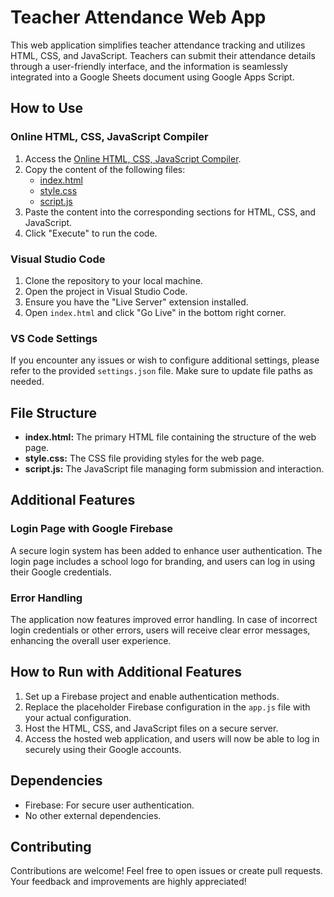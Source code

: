 # Teacher Attendance Web App

This web application simplifies teacher attendance tracking and utilizes HTML, CSS, and JavaScript. Teachers can submit their attendance details through a user-friendly interface, and the information is seamlessly integrated into a Google Sheets document using Google Apps Script.

## How to Use

### Online HTML, CSS, JavaScript Compiler

1. Access the [Online HTML, CSS, JavaScript Compiler](https://www.jdoodle.com/html-css-javascript-online-compiler/).
2. Copy the content of the following files:
   - [index.html](index.html)
   - [style.css](style.css)
   - [script.js](script.js)
3. Paste the content into the corresponding sections for HTML, CSS, and JavaScript.
4. Click "Execute" to run the code.

### Visual Studio Code

1. Clone the repository to your local machine.
2. Open the project in Visual Studio Code.
3. Ensure you have the "Live Server" extension installed.
4. Open `index.html` and click "Go Live" in the bottom right corner.

### VS Code Settings

If you encounter any issues or wish to configure additional settings, please refer to the provided `settings.json` file. Make sure to update file paths as needed.

## File Structure

- **index.html:** The primary HTML file containing the structure of the web page.
- **style.css:** The CSS file providing styles for the web page.
- **script.js:** The JavaScript file managing form submission and interaction.

## Additional Features

### Login Page with Google Firebase

A secure login system has been added to enhance user authentication. The login page includes a school logo for branding, and users can log in using their Google credentials.

### Error Handling

The application now features improved error handling. In case of incorrect login credentials or other errors, users will receive clear error messages, enhancing the overall user experience.

## How to Run with Additional Features

1. Set up a Firebase project and enable authentication methods.
2. Replace the placeholder Firebase configuration in the `app.js` file with your actual configuration.
3. Host the HTML, CSS, and JavaScript files on a secure server.
4. Access the hosted web application, and users will now be able to log in securely using their Google accounts.

## Dependencies

- Firebase: For secure user authentication.
- No other external dependencies.

## Contributing

Contributions are welcome! Feel free to open issues or create pull requests. Your feedback and improvements are highly appreciated!

